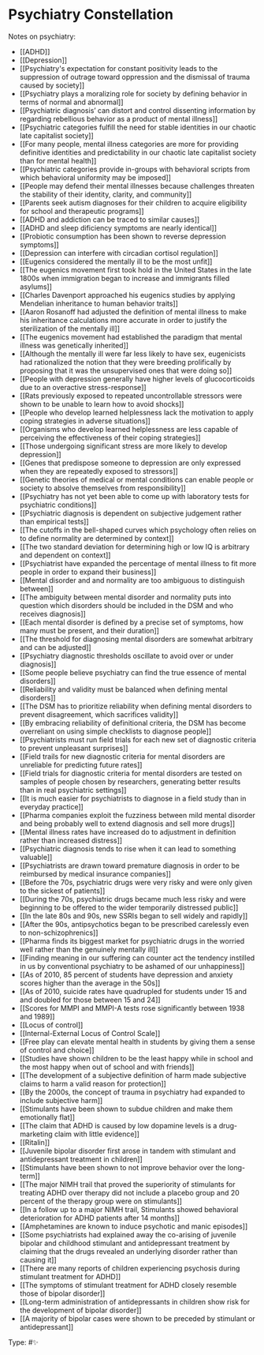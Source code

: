 # Psychiatry Constellation

Notes on psychiatry: 

- [[ADHD]]
- [[Depression]]
- [[Psychiatry's expectation for constant positivity leads to the suppression of outrage toward oppression and the dismissal of trauma caused by society]]
- [[Psychiatry plays a moralizing role for society by defining behavior in terms of normal and abnormal]]
- [[Psychiatric diagnosis’ can distort and control dissenting information by regarding rebellious behavior as a product of mental illness]]
- [[Psychiatric categories fulfill the need for stable identities in our chaotic late capitalist society]]
- [[For many people, mental illness categories are more for providing definitive identities and predictability in our chaotic late capitalist society than for mental health]]
- [[Psychiatric categories provide in-groups with behavioral scripts from which behavioral uniformity may be imposed]]
- [[People may defend their mental illnesses because challenges threaten the stability of their identity, clarity, and community]]
- [[Parents seek autism diagnoses for their children to acquire eligibility for school and therapeutic programs]]
- [[ADHD and addiction can be traced to similar causes]]
- [[ADHD and sleep dificiency symptoms are nearly identical]]
- [[Probiotic consumption has been shown to reverse depression symptoms]]
- [[Depression can interfere with circadian cortisol regulation]]
- [[Eugenics considered the mentally ill to be the most unfit]] 
- [[The eugenics movement first took hold in the United States in the late 1800s when immigration began to increase and immigrants filled asylums]]
- [[Charles Davenport approached his eugenics studies by applying Mendelian inheritance to human behavior traits]]
- [[Aaron Rosanoff had adjusted the definition of mental illness to make his inheritance calculations more accurate in order to justify the sterilization of the mentally ill]]
- [[The eugenics movement had established the paradigm that mental illness was genetically inherited]]
- [[Although the mentally ill were far less likely to have sex, eugenicists had rationalized the notion that they were breeding prolifically by proposing that it was the unsupervised ones that were doing so]]
- [[People with depression generally have higher levels of glucocorticoids due to an overactive stress-response]]
- [[Rats previously exposed to repeated uncontrollable stressors were shown to be unable to learn how to avoid shocks]]
- [[People who develop learned helplessness lack the motivation to apply coping strategies in adverse situations]]
- [[Organisms who develop learned helplessness are less capable of perceiving the effectiveness of their coping strategies]]
- [[Those undergoing significant stress are more likely to develop depression]]
- [[Genes that predispose someone to depression are only expressed when they are repeatedly exposed to stressors]]
- [[Genetic theories of medical or mental conditions can enable people or society to absolve themselves from responsibility]]
- [[Psychiatry has not yet been able to come up with laboratory tests for psychiatric conditions]]
- [[Psychiatric diagnosis is dependent on subjective judgement rather than empirical tests]]
- [[The cutoffs in the bell-shaped curves which psychology often relies on to define normality are determined by context]]
- [[The two standard deviation for determining high or low IQ is arbitrary and dependent on context]]
- [[Psychiatrist have expanded the percentage of mental illness to fit more people in order to expand their business]]
- [[Mental disorder and and normality are too ambiguous to distinguish between]]
- [[The ambiguity between mental disorder and normality puts into question which disorders should be included in the DSM and who receives diagnosis]]
- [[Each mental disorder is defined by a precise set of symptoms, how many must be present, and their duration]]
- [[The threshold for diagnosing mental disorders are somewhat arbitrary and can be adjusted]]
- [[Psychiatry diagnostic thresholds oscillate to avoid over or under diagnosis]]
- [[Some people believe psychiatry can find the true essence of mental disorders]]
- [[Reliability and validity must be balanced when defining mental disorders]]
- [[The DSM has to prioritize reliability when defining mental disorders to prevent disagreement, which sacrifices validity]]
- [[By embracing reliability of definitional criteria, the DSM has become overreliant on using simple checklists to diagnose people]]
- [[Psychiatrists must run field trials for each new set of diagnostic criteria to prevent unpleasant surprises]]
- [[Field trails for new diagnostic criteria for mental disorders are unreliable for predicting future rates]]
- [[Field trials for diagnostic criteria for mental disorders are tested on samples of people chosen by researchers, generating better results than in real psychiatric settings]]
- [[It is much easier for psychiatrists to diagnose in a field study than in everyday practice]]
- [[Pharma companies exploit the fuzziness between mild mental disorder and being probably well to extend diagnosis and sell more drugs]]
- [[Mental illness rates have increased do to adjustment in definition rather than increased distress]]
- [[Psychiatric diagnosis tends to rise when it can lead to something valuable]]
- [[Psychiatrists are drawn toward premature diagnosis in order to be reimbursed by medical insurance companies]]
- [[Before the 70s, psychiatric drugs were very risky and were only given to the sickest of patients]]
- [[During the 70s, psychiatric drugs became much less risky and were beginning to be offered to the wider temporarily distressed public]]
- [[In the late 80s and 90s, new SSRIs began to sell widely and rapidly]]
- [[After the 90s, antipsychotics began to be prescribed carelessly even to non-schizophrenics]]
- [[Pharma finds its biggest market for psychiatric drugs in the worried well rather than the genuinely mentally ill]]
- [[Finding meaning in our suffering can counter act the tendency instilled in us by conventional psychiatry to be ashamed of our unhappiness]]
- [[As of 2010, 85 percent of students have depression and anxiety scores higher than the average in the 50s]]
- [[As of 2010, suicide rates have quadrupled for students under 15 and and doubled for those between 15 and 24]]
- [[Scores for MMPI and MMPI-A tests rose significantly between 1938 and 1989]]
- [[Locus of control]]
- [[Internal-External Locus of Control Scale]]
- [[Free play can elevate mental health in students by giving them a sense of control and choice]]
- [[Studies have shown children to be the least happy while in school and the most happy when out of school and with friends]]
- [[The development of a subjective definition of harm made subjective claims to harm a valid reason for protection]]
- [[By the 2000s, the concept of trauma in psychiatry had expanded to include subjective harm]]
- [[Stimulants have been shown to subdue children and make them emotionally flat]]
- [[The claim that ADHD is caused by low dopamine levels is a drug-marketing claim with little evidence]]
- [[Ritalin]]
- [[Juvenile bipolar disorder first arose in tandem with stimulant and antidepressant treatment in children]]
- [[Stimulants have been shown to not improve behavior over the long-term]]
- [[The major NIMH trail that proved the superiority of stimulants for treating ADHD over therapy did not include a placebo group and 20 percent of the therapy group were on stimulants]]
- [[In a follow up to a major NIMH trail, Stimulants showed behavioral deterioration for ADHD patients after 14 months]]
- [[Amphetamines are known to induce psychotic and manic episodes]]
- [[Some psychiatrists had explained away the co-arising of juvenile bipolar and childhood stimulant and antidepressant treatment by claiming that the drugs revealed an underlying disorder rather than causing it]]
- [[There are many reports of children experiencing psychosis during stimulant treatment for ADHD]]
- [[The symptoms of stimulant treatment for ADHD closely resemble those of bipolar disorder]]
- [[Long-term administration of antidepressants in children show risk for the development of bipolar disorder]]
- [[A majority of bipolar cases were shown to be preceded by stimulant or antidepressant]]

Type: #✨ 